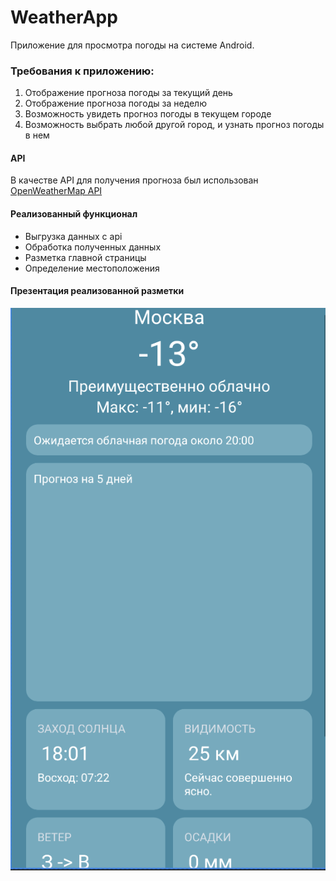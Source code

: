 # WeatherApp
Приложение для просмотра погоды на системе Android.

### Требования к приложению:
1. Отображение прогноза погоды за текущий день
2. Отображение прогноза погоды за неделю
3. Возможность увидеть прогноз погоды в текущем городе
4. Возможность выбрать любой другой город, и узнать прогноз погоды в нем

#### API
В качестве API для получения прогноза был использован [OpenWeatherMap API](https://openweathermap.org/api)

#### Реализованный функционал
- Выгрузка данных с api
- Обработка полученных данных
- Разметка главной страницы
- Определение местоположения

#### Презентация реализованной разметки
![Image alt](https://github.com/emiliyameow/images/blob/e7c9d67f30e142c937dad49b316d984a1ed23782/%D0%A1%D0%BD%D0%B8%D0%BC%D0%BE%D0%BA%20%D1%8D%D0%BA%D1%80%D0%B0%D0%BD%D0%B0%202023-02-28%20%D0%B2%2016.08.41.png)








